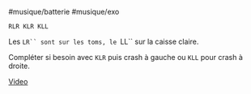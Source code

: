 #musique/batterie #musique/exo 

```
RLR KLR KLL
```

Les `LR`` sont sur les toms, le `LL`` sur la caisse claire.

Compléter si besoin avec `KLR` puis crash à gauche ou `KLL` pour crash à droite.

[Video](https://youtu.be/yBligw-TWg8)
